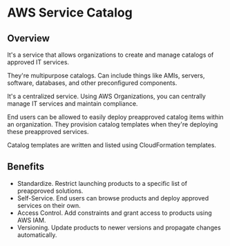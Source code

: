 # AWS Service Catalog

## Overview

It's a service that allows organizations to create and manage catalogs of approved IT services.

They're multipurpose catalogs. Can include things like AMIs, servers, software, databases, and other preconfigured components.

It's a centralized service. Using AWS Organizations, you can centrally manage IT services and maintain compliance.

End users can be allowed to easily deploy preapproved catalog items within an organization. They provision catalog templates when they're deploying these preapproved services.

Catalog templates are written and listed using CloudFormation templates.


## Benefits

- Standardize. Restrict launching products to a specific list of preapproved solutions.
- Self-Service. End users can browse products and deploy approved services on their own.
- Access Control. Add constraints and grant access to products using AWS IAM.
- Versioning. Update products to newer versions and propagate changes automatically.